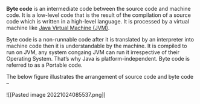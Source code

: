 **Byte code** is an intermediate code between the source code and machine code. It is a low-level code that is the result of the compilation of a source code which is written in a high-level language. It is processed by a virtual machine like [Java Virtual Machine (JVM)](https://www.geeksforgeeks.org/jvm-works-jvm-architecture/).

Byte code is a non-runnable code after it is translated by an interpreter into machine code then it is understandable by the machine. It is compiled to run on JVM, any system congaing JVM can run it irrespective of their Operating System. That’s why Java is platform-independent. Byte code is referred to as a Portable code.

The below figure illustrates the arrangement of source code and byte code –

![[Pasted image 20221024085537.png]]
